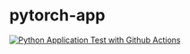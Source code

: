 # pytorch-app
[![Python Application Test with Github Actions](https://github.com/jithsg/FastAPI-Pytorch-Microservice/actions/workflows/main.yml/badge.svg)](https://github.com/jithsg/FastAPI-Pytorch-Microservice/actions/workflows/main.yml)
